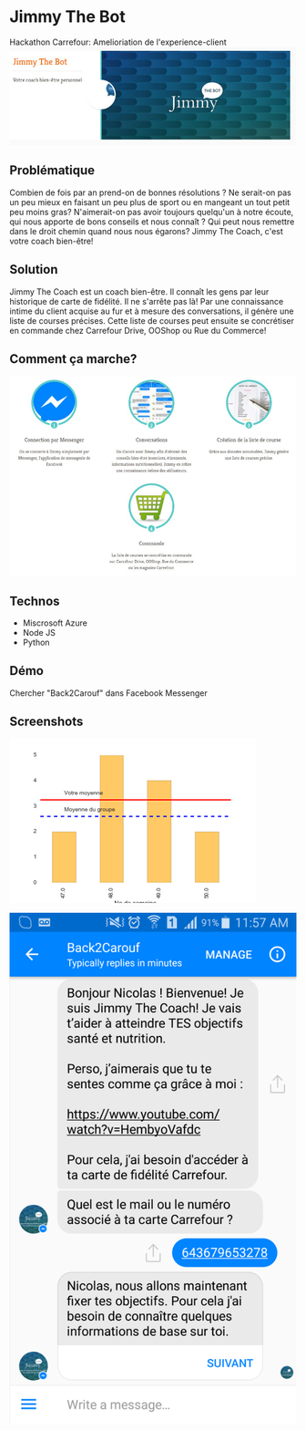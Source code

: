 # Jimmy The Bot
Hackathon Carrefour: Amelioriation de l'experience-client
![1](https://github.com/nicolasfguillaume/Carrefour-Hackathon-2016/blob/master/jimmy.JPG)

## Problématique
Combien de fois par an prend-on de bonnes résolutions ? Ne serait-on pas un peu mieux en faisant un peu plus de sport ou en mangeant un tout petit peu moins gras? N'aimerait-on pas avoir toujours quelqu'un à notre écoute, qui nous apporte de bons conseils et nous connaît ? Qui peut nous remettre dans le droit chemin quand nous nous égarons?
Jimmy The Coach, c'est votre coach bien-être!

## Solution
Jimmy The Coach est un coach bien-être. Il connaît les gens par leur historique de carte de fidélité. Il ne s'arrête pas là! Par une connaissance intime du client acquise au fur et à mesure des conversations, il génère une liste de courses précises. Cette liste de courses peut ensuite se concrétiser en commande chez Carrefour Drive, OOShop ou Rue du Commerce!

## Comment ça marche?
![solution](https://github.com/nicolasfguillaume/Carrefour-Hackathon-2016/blob/master/commentcamarche.JPG)

## Technos
- Miscrosoft Azure
- Node JS
- Python

## Démo
Chercher "Back2Carouf" dans Facebook Messenger

## Screenshots

![screen1](https://github.com/nicolasfguillaume/Carrefour-Hackathon-2016/blob/master/demo.png)

![screen2](https://github.com/nicolasfguillaume/Carrefour-Hackathon-2016/blob/master/Screenshot.png)
